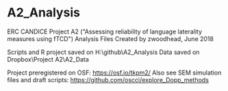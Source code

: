 # A2_Analysis
ERC CANDICE Project A2 ("Assessing reliability of language laterality measures using fTCD") Analysis Files
Created by zwoodhead, June 2018

Scripts and R project saved on H:\github\A2_Analysis
Data saved on Dropbox\Project A2\A2_Data

Project preregistered on OSF: https://osf.io/tkpm2/
Also see SEM simulation files and draft scripts: https://github.com/oscci/explore_Dopp_methods
